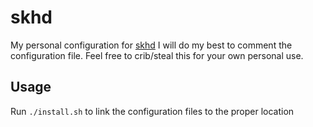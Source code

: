 # skhd

My personal configuration for [skhd](https://github.com/koekeishiya/skhd)
I will do my best to comment the configuration file. Feel free to crib/steal this for your own personal use.

## Usage

Run `./install.sh` to link the configuration files to the proper location
